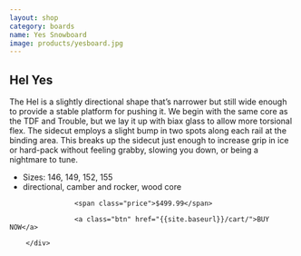 ```yaml
---
layout: shop
category: boards
name: Yes Snowboard
image: products/yesboard.jpg
---
```


<div class="media-body">
         	<h2 class="title">Hel Yes</h2>
							<p> The Hel is a slightly directional shape that’s narrower but still wide enough to provide a stable platform for pushing it. We begin with the same core as the TDF and Trouble, but we lay it up with biax glass to allow more torsional flex. The sidecut employs a slight bump in two spots along each rail at the binding area. This breaks up the sidecut just enough to increase grip in ice or hard-pack without feeling grabby, slowing you down, or being a nightmare to tune.</p>
					<ul class="features">
						<li>Sizes: 146, 149, 152, 155</li>
						<li> directional, camber and rocker, wood core</li>
          </ul>
				
					<span class="price">$499.99</span>
					
					<a class="btn" href="{{site.baseurl}}/cart/">BUY NOW</a> 
     
        </div>